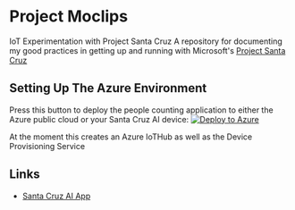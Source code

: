 # Project Moclips
IoT Experimentation with Project Santa Cruz
A repository for documenting my good practices in getting up and running with Microsoft's [Project Santa Cruz](https://github.com/microsoft/project-santa-cruz)

## Setting Up The Azure Environment
Press this button to deploy the people counting application to either the Azure public cloud or your Santa Cruz AI device:
[![Deploy to Azure](https://aka.ms/deploytoazurebutton)](https://portal.azure.com/#create/Microsoft.Template/uri/https%3A%2F%2Fraw.githubusercontent.com%2Fmikelor%2Fmoclips%2Fmain%2Fazure%2Fmoclips.json)

At the moment this creates an Azure IoTHub as well as the Device Provisioning Service

## Links
  * [Santa Cruz AI App](https://github.com/george-moore/Santa-Cruz-AI-App)
